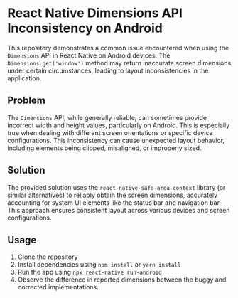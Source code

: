 # React Native Dimensions API Inconsistency on Android

This repository demonstrates a common issue encountered when using the `Dimensions` API in React Native on Android devices. The `Dimensions.get('window')` method may return inaccurate screen dimensions under certain circumstances, leading to layout inconsistencies in the application.

## Problem

The `Dimensions` API, while generally reliable, can sometimes provide incorrect width and height values, particularly on Android. This is especially true when dealing with different screen orientations or specific device configurations.  This inconsistency can cause unexpected layout behavior, including elements being clipped, misaligned, or improperly sized.

## Solution

The provided solution uses the `react-native-safe-area-context` library (or similar alternatives) to reliably obtain the screen dimensions, accurately accounting for system UI elements like the status bar and navigation bar. This approach ensures consistent layout across various devices and screen configurations.

## Usage

1. Clone the repository
2. Install dependencies using `npm install` or `yarn install`
3. Run the app using `npx react-native run-android`
4. Observe the difference in reported dimensions between the buggy and corrected implementations.